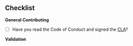 <!--
Thank you for your pull request. Please provide a description below.
-->

## **Checklist**

**General Contributing**
<!-- Change [ ] to [x] if you have: -->
- [ ] Have you read the Code of Conduct and signed the [CLA](https://opensource.dropbox.com/cla/)?

**Validation**
<!-- Describe which tests cover the changes you've made, and any additional manual validation you
     did to ensure the correctness of this change. Does this change warrant addition of new tests?
     Does this change have performance implications? Etc. -->
